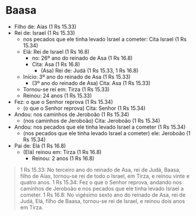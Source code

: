 # Baasa
- Filho de: Aías (1 Rs 15.33)
- Rei de: Israel (1 Rs 15.33)
  - nos pecados que ele tinha levado Israel a cometer: Cita Israel (1 Rs 15.34)
  - Elá: Rei de Israel (1 Rs 16.8)
    - no: 26º ano do reinado de Asa (1 Rs 16.8)
    - Cita: Asa (1 Rs 16.8)
      - (Asa) Rei de: Judá (1 Rs 15.33, 1 Rs 16.8)
  - Início: 3º ano do reinado de Asa (1 Rs 15.33)
    - (3º ano do reinado de Asa) Cita: Asa (1 Rs 15.33)
  - Tornou-se rei em: Tirza (1 Rs 15.33)
  - Reinou: 24 anos (1 Rs 15.33)
- Fez: o que o Senhor reprova (1 Rs 15.34)
  - (o que o Senhor reprova) Cita: Senhor (1 Rs 15.34)
- Andou: nos caminhos de Jeroboão (1 Rs 15.34)
  - (nos caminhos de Jeroboão) Cita: Jeroboão (1 Rs 15.34)
- Andou: nos pecados que ele tinha levado Israel a cometer (1 Rs 15.34)
  - (nos pecados que ele tinha levado Israel a cometer) ele: Jeroboão (1 Rs 15.34)
- Pai de: Elá (1 Rs 16.8)
  - (Elá) reinou em: Tirza (1 Rs 16.8)
    - Reinou: 2 anos (1 Rs 16.8)

> 1 Rs 15.33: No terceiro ano do reinado de Asa, rei de Judá, Baasa, filho de Aías, tornou-se rei de todo o Israel, em Tirza, e reinou vinte e quatro anos.
> 1 Rs 15.34: Fez o que o Senhor reprova, andando nos caminhos de Jeroboão e nos pecados que ele tinha levado Israel a cometer.
> 1 Rs 16.8: No vigésimo sexto ano do reinado de Asa, rei de Judá, Elá, filho de Baasa, tornou-se rei de Israel, e reinou dois anos em Tirza.
